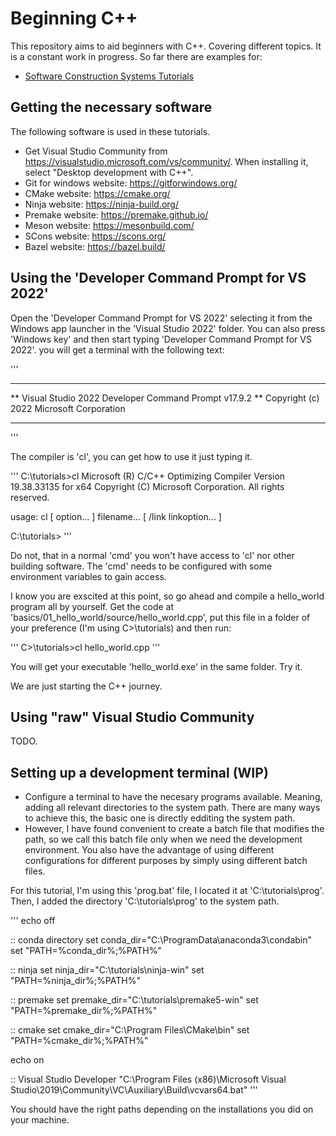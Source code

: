 # Beginning C++

This repository aims to aid beginners with C++. Covering different topics. It is a constant work in progress. So far there are examples for:

- [Software Construction Systems Tutorials](./software_construction_systems/README.md)

## Getting the necessary software

The following software is used in these tutorials.

- Get Visual Studio Community from https://visualstudio.microsoft.com/vs/community/. When installing it, select "Desktop development with C++".
- Git for windows website: https://gitforwindows.org/
- CMake website: https://cmake.org/
- Ninja website: https://ninja-build.org/
- Premake website: https://premake.github.io/
- Meson website: https://mesonbuild.com/
- SCons website: https://scons.org/
- Bazel website: https://bazel.build/

## Using the 'Developer Command Prompt for VS 2022'

Open the 'Developer Command Prompt for VS 2022' selecting it from the Windows app launcher in the 'Visual Studio 2022' folder. You can also press 'Windows key' and then start typing 'Developer Command Prompt for VS 2022'. you will get a terminal with the following text:

'''
**********************************************************************
** Visual Studio 2022 Developer Command Prompt v17.9.2
** Copyright (c) 2022 Microsoft Corporation
**********************************************************************
'''

The compiler is 'cl', you can get how to use it just typing it.

'''
C:\tutorials>cl
Microsoft (R) C/C++ Optimizing Compiler Version 19.38.33135 for x64
Copyright (C) Microsoft Corporation.  All rights reserved.

usage: cl [ option... ] filename... [ /link linkoption... ]

C:\tutorials>
'''

Do not, that in a normal 'cmd' you won't have access to 'cl' nor other building software. The 'cmd' needs to be configured with some environment variables to gain access.

I know you are exscited at this point, so go ahead and compile a hello_world program all by yourself. Get the code at 'basics/01_hello_world/source/hello_world.cpp', put this file in a folder of your preference (I'm using C>\tutorials) and then run:

'''
C>\tutorials>cl hello_world.cpp
'''

You will get your executable 'hello_world.exe' in the same folder. Try it.

We are just starting the C++ journey.

## Using "raw" Visual Studio Community

TODO.

## Setting up a development terminal (WIP)
- Configure a terminal to have the necesary programs available. Meaning, adding all relevant directories to the system path. There are many ways to achieve this, the basic one is directly edditing the system path.
- However, I have found convenient to create a batch file that modifies the path, so we call this batch file only when we need the development environment. You also have the advantage of using different configurations for different purposes by simply using different batch files.

For this tutorial, I'm using this 'prog.bat' file, I located it at 'C:\tutorials\prog\'. Then, I added the directory 'C:\tutorials\prog\' to the system path.

'''
echo off

:: conda directory
set conda_dir="C:\ProgramData\anaconda3\condabin"
set "PATH=%conda_dir%;%PATH%"

:: ninja
set ninja_dir="C:\tutorials\ninja-win"
set "PATH=%ninja_dir%;%PATH%"

:: premake
set premake_dir="C:\tutorials\premake5-win"
set "PATH=%premake_dir%;%PATH%"

:: cmake
set cmake_dir="C:\Program Files\CMake\bin"
set "PATH=%cmake_dir%;%PATH%"

echo on

:: Visual Studio Developer
"C:\Program Files (x86)\Microsoft Visual Studio\2019\Community\VC\Auxiliary\Build\vcvars64.bat"
'''

You should have the right paths depending on the installations you did on your machine.

